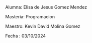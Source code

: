 Alumna: Elisa de Jesus Gomez Mendez 

Masteria: Programacion 

Maestro: Kevin David Molina Gomez

Fecha : 03/10/2024
